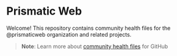 # Prismatic Web

Welcome! This repository contains community health files for the @prismaticweb organization and
related projects.

> **Note**: Learn more about [community health files](https://docs.github.com/en/communities/setting-up-your-project-for-healthy-contributions/creating-a-default-community-health-file) for GitHub